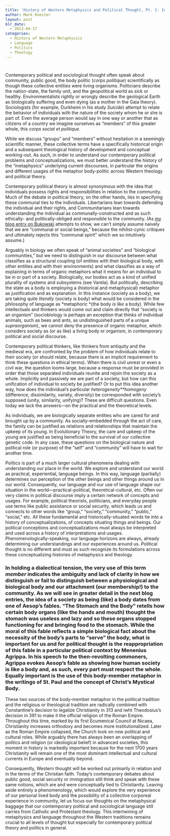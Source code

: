 ```yaml
---
title: 'History of Western Metaphysics and Political Thought, Pt. 1: Introduction to the Intertwining of Language and Metaphysics'
author: Mark Koester
layout: post
blr_date:
  - 2013-04-17
categories:
  - History of Western Metaphysics
  - Language
  - Politics
  - Theology
---
```

# 

Contemporary political and sociological thought often speak about community, public good, the body politic (*corps politique*) scientifically as though these collective entities were living organisms. Politicians describe the nation-state, the family unit, and the geopolitical world as sick or healthy. Environmentalists rightly or wrongly describe the geological Earth as biologically suffering and even dying (as a mother in the Gaia theory). Sociologists (for example, Durkheim in his study *Suicide*) attempt to relate the behavior of individuals with the nature of the society whom he or she is part of. Even the average person would say in one way or another that as citizens of a country we imagine ourselves as “members” of this greater whole, this *corps social et politique*. 

While we discuss “groups” and “members” without hesitation in a seemingly scientific manner, these collective terms have a specifically historical origin and a subsequent theological history of development and conceptual working-out. As such, in order to understand our contemporary political problems and conceptualizations, we must better understand the history of the “metaphysics” underlying current discourses, in particular the origins and different usages of the metaphor body-politic across Western theology and political theory.  

Contemporary political theory is almost synonymous with the idea that individuals possess rights and responsibilities in relation to the community. Much of the debate in political theory, on the other hands, lies in specifying these communal ties to the individuals. Libertarians lean towards defending the individual and their rights, and Communitarians lean towards understanding the individual as communally-constructed and as such ethically- and politically-obliged and responsible to the community. (As [my blog entry on Bukowski][1] attempts to show, we can’t simply assume naively that we are “communal or social beings,” because the nihilist-cynic critiques and ultimately rejects this “communal spirit” which we so intuitively assume.) 

 [1]: http://mysticatheist.blogspot.com/2007/12/loser-within-on-bukowskis-ham-on-rye.html

Arguably in biology we often speak of “animal societies” and “biological communities,” but we need to distinguish in our discourse between what classifies as a structural coupling (of entities with their biological body, with other entities and with their environments) and what classifies as a way of explaining in terms of organic metaphors what it means for an individual to be in or part of a society. Biologically, our bodies act as a kind of unified plurality of systems and subsystems (see Varela). But politically, describing the state as a body is employing a (historical and metaphysical) metaphor as justification and as explanation. In this instance (society as a body), we are taking quite *literally* (society is body) what would be considered in the philosophy of language as *metaphoric *(the body *is like* a body). While few intellectuals and thinkers would come out and claim directly that “society is an organism” (sociobiology is perhaps an exception that thinks of individual animals, such as bees and ants, as undistinguished parts of a unique *supraorganism*), we cannot deny the presence of organic metaphor, which considers society as (or as like) a living body or organism, in contemporary political and social discourse. 

Contemporary political thinkers, like thinkers from antiquity and the medieval era, are confronted by the problem of how individuals relate to their society (or should relate, because there is an implicit requirement to think these questions in ethical terms). When there is civil unrest or even a civil war, the question looms large, because a response must be provided in order that those separated individuals reunite and rejoin the society as a whole. Implicitly and passively we are part of a society, but how can this unification of individual to society be justified? Or to put this idea another way, how does the individual’s particular *heterogeneity**homogeny* (difference, dissimilarity, variety, diversity) be corresponded with society’s supposed (unity, similarity, unifying)? These are difficult questions. Even today we lack the answers—on the practical and the theoretical levels. 

As individuals, we are biologically separate entities who are cared for and brought up by a community. As socially-embedded through the act of care, the family can be justified as relations and relationships that maintain the upkeep of its young. In Evolutionary Theory, the care and upkeep of the young are justified as being beneficial to the survival of our collective genetic code. In any case, these questions on the biological nature and political role (or purpose) of the “self” and “community” will have to wait for another time.

Politics is part of a much larger cultural phenomena dealing with understanding our place in the world. We explore and understand our world as practical, experiential, language beings. In this way, language (partially) determines our perception of the other beings and other things around us in our world. Consequently, our language and our use of language shape our situation in the world—practical-political, theoretical-cultural, etc. Often our very claims in political discourse imply a certain network of concepts and usages. For example, political theorists, politicians, and everyday people use terms like public assistance or social security, which leads us and connects to other words like “group,” “society,” “community,” “public,” “social,” etc. All these fundamental and historically-situated words tie into a history of conceptualizations, of concepts situating things and beings. Our political conceptions and conceptualizations must always be interpreted and used across a history of interpretations and usages. Phenomenologically-speaking, our language horizons are always, already determining our understandings and our experiences around us. Political thought is no different and must as such recognize its formulations across these conceptualizing histories of metaphysics and theology. 

### In holding a dialectical tension, the very use of this term *member* indicates the ambiguity and lack of clarity in how we distinguish or fail to distinguish between a physiological and biological body and our attachment (our membership!) to the community. As we will see in greater detail in the next blog entries, the idea of a society as being (like) a body dates from one of Aesop’s fables. “The Stomach and the Body” retells how certain body organs (like the hands and mouth) thought the stomach was useless and lazy and so these organs stopped functioning for and bringing food to the stomach. While the moral of this fable reflects a simple biological fact about the necessity of the body’s parts to “serve” the body, what is important for us and for political thought is the reappropriation of this fable in a particular political context by Menenius Agrippa. In his speech to the then-revolting commoners, Agrippa evokes Aesop’s fable as showing how human society is like a body and, as such, every part must respect the whole. Equally important is the use of this body-member metaphor in the writings of St. Paul and the concept of Christ’s Mystical Body. 

These two sources of the body-member metaphor in the political tradition and the religious or theological tradition are radically combined with Constantine’s decision to legalize Christianity in 313 and iwht Theodosius’s decision in 391 to make it the official religion of the Roman Empire. Throughout this time, marked by its first Ecumenical Council at Nicaea, Christianity increases orthodoxy and becomes more institutionalized. Later as the Roman Empire collapsed, the Church took on new political and cultural roles. While arguably there has always been an overlapping of politics and religion (or ideological belief) in advanced societies, this moment in history is markedly important because for the next 1700 years Christianity will remain one of the most dominant intellectual and cultural currents in Europe and eventually beyond.

Consequently, Western thought will be worked out primarily in relation and in the terms of the Christian faith. Today’s contemporary debates about public good, social security or immigration still think and speak with these same notions, which are and were conceptually tied to Christianity. Leaving aside entirely a phenomenology, which would explore the very experience of our personal lived body and the possibility of a collective corporeal experience in community, let us focus our thoughts on the metaphysical baggage that our contemporary political and sociological language still carries from Catholic and Protestant theology. This intertwining of metaphysics and language throughout the Western traditions remains crucial to all levels of thought but especially for contemporary political theory and politics in general.